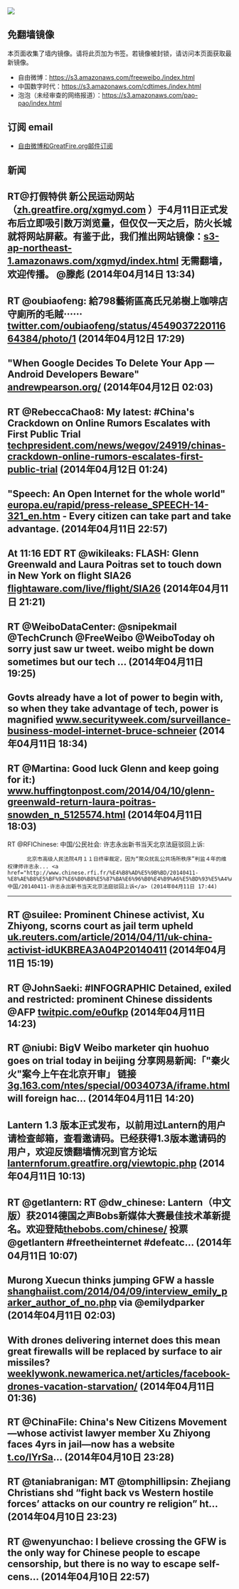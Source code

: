 <img src="https://raw.githubusercontent.com/greatfire/z/master/logos.gif" />

## 免翻墙镜像
本页面收集了墙内镜像。请将此页加为书签。若镜像被封锁，请访问本页面获取最新镜像。
* 自由微博：https://s3.amazonaws.com/freeweibo./index.html
* 中国数字时代：https://s3.amazonaws.com/cdtimes./index.html
* 泡泡（未经审查的网络报道）：https://s3.amazonaws.com/pao-pao/index.html

## 订阅 email
* <a href="https://greatfire.us7.list-manage.com/subscribe?u=854fca58782082e0cbdf204a0&id=c78949b93c">自由微博和GreatFire.org邮件订阅</a>
		
## 新闻
RT@打假特供 新公民运动网站（<a href="https://zh.greatfire.org/xgmyd.com">zh.greatfire.org/xgmyd.com</a> ）于4月11日正式发布后立即吸引数万浏览量，但仅仅一天之后，防火长城就将网站屏蔽。有鉴于此，我们推出网站镜像：<a href="https://s3-ap-northeast-1.amazonaws.com/xgmyd/index.html">s3-ap-northeast-1.amazonaws.com/xgmyd/index.html</a> 无需翻墙，欢迎传播。 @滕彪 (2014年04月14日 13:34)
 ---
RT @oubiaofeng: 給798藝術區高氏兄弟樹上咖啡店守廁所的毛賊⋯⋯ <a href="https://twitter.com/oubiaofeng/status/454903722011664384/photo/1">twitter.com/oubiaofeng/status/454903722011664384/photo/1</a> (2014年04月12日 17:29)
 ---
"When Google Decides To Delete Your App — Android Developers Beware" <a href="http://andrewpearson.org/?p=681&utm_content=bufferba01a&utm_medium=social&utm_source=twitter.com&utm_campaign=buffer">andrewpearson.org/</a> (2014年04月12日 02:03)
 ---
RT @RebeccaChao8: My latest: #China's Crackdown on Online Rumors Escalates with First Public Trial <a href="http://techpresident.com/news/wegov/24919/chinas-crackdown-online-rumors-escalates-first-public-trial">techpresident.com/news/wegov/24919/chinas-crackdown-online-rumors-escalates-first-public-trial</a> (2014年04月12日 01:24)
 ---
"Speech: An Open Internet for the whole world" <a href="http://europa.eu/rapid/press-release_SPEECH-14-321_en.htm?utm_content=buffer04e0d&utm_medium=social&utm_source=twitter.com&utm_campaign=buffer">europa.eu/rapid/press-release_SPEECH-14-321_en.htm</a> - Every citizen can take part and take advantage. (2014年04月11日 22:57)
 ---
At 11:16 EDT RT @wikileaks: FLASH: Glenn Greenwald and Laura Poitras set to touch down in New York on flight SIA26 <a href="http://flightaware.com/live/flight/SIA26">flightaware.com/live/flight/SIA26</a> (2014年04月11日 21:21)
 ---
RT @WeiboDataCenter: @snipekmail @TechCrunch @FreeWeibo @WeiboToday oh sorry just saw ur tweet. weibo might be down sometimes but our tech … (2014年04月11日 19:25)
 ---
Govts already have a lot of power to begin with, so when they take advantage of tech, power is magnified <a href="http://www.securityweek.com/surveillance-business-model-internet-bruce-schneier?utm_content=bufferb61e6&utm_medium=social&utm_source=twitter.com&utm_campaign=buffer">www.securityweek.com/surveillance-business-model-internet-bruce-schneier</a> (2014年04月11日 18:34)
 ---
RT @Martina: Good luck Glenn and keep going for it:) <a href="http://www.huffingtonpost.com/2014/04/10/glenn-greenwald-return-laura-poitras-snowden_n_5125574.html?utm_hp_ref=tw">www.huffingtonpost.com/2014/04/10/glenn-greenwald-return-laura-poitras-snowden_n_5125574.html</a> (2014年04月11日 18:03)
 ---
RT @RFIChinese: 中国/公民社会: 许志永出新书当天北京法庭驳回上诉: 

          北京市高级人民法院4月１１日终审裁定，因为“聚众扰乱公共场所秩序”判监４年的维权律师许志永... <a href="http://www.chinese.rfi.fr/%E4%B8%AD%E5%9B%BD/20140411-%E8%AE%B8%E5%BF%97%E6%B0%B8%E5%87%BA%E6%96%B0%E4%B9%A6%E5%BD%93%E5%A4%A9%E5%8C%97%E4%BA%AC%E6%B3%95%E5%BA%AD%E9%A9%B3%E5%9B%9E%E4%B8%8A%E8%AF%89">www.chinese.rfi.fr/中国/20140411-许志永出新书当天北京法庭驳回上诉</a> (2014年04月11日 17:44)
 ---
RT @suilee: Prominent Chinese activist, Xu Zhiyong, scorns court as jail term upheld <a href="http://uk.reuters.com/article/2014/04/11/uk-china-activist-idUKBREA3A04P20140411">uk.reuters.com/article/2014/04/11/uk-china-activist-idUKBREA3A04P20140411</a> (2014年04月11日 15:19)
 ---
RT @JohnSaeki: #INFOGRAPHIC Detained, exiled and restricted: prominent Chinese dissidents @AFP <a href="http://twitpic.com/e0ufkp">twitpic.com/e0ufkp</a> (2014年04月11日 14:23)
 ---
RT @niubi: BigV Weibo marketer qin huohuo goes on trial today in beijing 分享网易新闻:「"秦火火"案今上午在北京开审」 链接 <a href="http://3g.163.com/ntes/special/0034073A/iframe.html?url=http://news.163.com/14/0411/00/9PGS6Q1R00014JB6.html">3g.163.com/ntes/special/0034073A/iframe.html</a> will foreign hac… (2014年04月11日 14:20)
 ---
Lantern 1.3 版本正式发布，以前用过Lantern的用户请检查邮箱，查看邀请码。已经获得1.3版本邀请码的用户，欢迎反馈翻墙情况到官方论坛 <a href="https://lanternforum.greatfire.org/viewtopic.php?f=1&t=28">lanternforum.greatfire.org/viewtopic.php</a> (2014年04月11日 10:13)
 ---
RT @getlantern: RT @dw_chinese: Lantern（中文版）获2014德国之声Bobs新媒体大赛最佳技术革新提名。欢迎登陆<a href="http://thebobs.com/chinese/">thebobs.com/chinese/</a>  投票 @getlantern #freetheinternet #defeatc… (2014年04月11日 10:07)
 ---
Murong Xuecun thinks jumping GFW a hassle <a href="http://shanghaiist.com/2014/04/09/interview_emily_parker_author_of_no.php?utm_content=buffer11602&utm_medium=social&utm_source=twitter.com&utm_campaign=buffer">shanghaiist.com/2014/04/09/interview_emily_parker_author_of_no.php</a> via @emilydparker (2014年04月11日 02:03)
 ---
With drones delivering internet does this mean great firewalls will be replaced by surface to air missiles? <a href="http://weeklywonk.newamerica.net/articles/facebook-drones-vacation-starvation/">weeklywonk.newamerica.net/articles/facebook-drones-vacation-starvation/</a> (2014年04月11日 01:36)
 ---
RT @ChinaFile: China's New Citizens Movement—whose activist lawyer member Xu Zhiyong faces 4yrs in jail—now has a website <a href="http://t.co/lYrSa">t.co/lYrSa</a>… (2014年04月10日 23:28)
 ---
RT @taniabranigan: MT @tomphillipsin: Zhejiang Christians shd “fight back vs Western hostile forces’ attacks on our country re religion” ht… (2014年04月10日 23:23)
 ---
RT @wenyunchao: I believe crossing the GFW is the only way for Chinese people to escape censorship, but there is no way to escape self-cens… (2014年04月10日 22:57)
 ---
